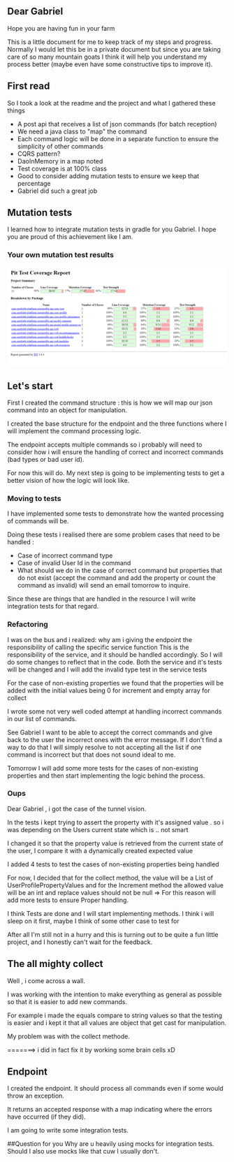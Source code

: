 ## Dear Gabriel
Hope you are having fun in your farm

This is a little document for me to keep track of my steps and progress.
Normally I would let this be in a private document but since you are taking care of so many mountain goats I think it will help
you understand my process better (maybe even have some constructive tips to improve it).

## First read

So I took a look at the readme and the project and what I gathered these things

* A post api that receives a list of json commands (for batch reception) 
* We need a java class to "map" the command 
* Each command logic will be done in a separate function to ensure the simplicity of other commands
* CQRS pattern? 
* DaoInMemory in a map noted
* Test coverage is at 100% class 
* Good to consider adding mutation tests to ensure we keep that percentage 
* Gabriel did such a great job

## Mutation tests
I learned how to integrate mutation tests in gradle for you Gabriel. I hope you are proud of this 
achievement like I am.

### Your own mutation test results
![your mutation test results](src/main/resources/first_mutation_test_results.png)

## Let's start

First I created the command structure : this is how we will map our json command into an object for manipulation.

I created the base structure for the endpoint and the three functions where I will implement the command 
processing logic. 

The endpoint accepts multiple commands so i probably will need to consider how i will ensure the handling of correct and incorrect
commands (bad types or bad user id).

For now this will do. My next step is going to be implementing tests to get a better vision of how the logic will look like. 

### Moving to tests

I have implemented some tests to demonstrate how the wanted processing of commands will be.

Doing these tests i realised there are some problem cases that need to be handled :
* Case of incorrect command type
* Case of invalid User Id in the command 
* What should we do in the case of correct command but properties that do not exist (accept the command and add the property or count the command as invalid) will send an email tomorrow to inquire.

Since these are things that are handled in the resource I will write integration tests for that regard.

### Refactoring
I was on the bus and i realized: why am i giving the endpoint the responsibility of calling the specific service function 
This is the responsibility of the service, and it should be handled accordingly.
So I will do some changes to reflect that in the code. Both the service and it's tests will be changed and I will add the invalid type test in the service tests

For the case of non-existing properties we found that the properties will be added with the initial values being 0 for increment and empty array for collect

I wrote some not very well coded attempt at handling incorrect commands in our list of commands. 

See Gabriel I want to be able to accept the correct commands and give back to the user the incorrect ones with the error message.
If I don't find a way to do that I will simply resolve to not accepting all the list if one command is incorrect but that does not sound ideal to me.

Tomorrow I will add some more tests for the cases of non-existing properties and then start implementing the logic behind the process.

### Oups

Dear Gabriel , i got the case of the tunnel vision. 

In the tests i kept trying to assert the property with it's assigned value . so i was depending on the Users current state which is .. not smart 

I changed it so that the property value is retrieved from the current state of the user, I compare it with a dynamically created expected value

I added 4 tests to test the cases of non-existing properties being handled

For now, I decided that for the collect method, the value will be a List of UserProfilePropertyValues and for the Increment method the allowed value will be an int and replace values should not be null =>
For this reason will add more tests to ensure Proper handling.

I think Tests are done and I will start implementing methods. I think i will sleep on it first, maybe I think of some other case to test for

After all I'm still not in a hurry and this is turning out to be quite a fun little project, and I honestly can't wait for the feedback. 

## The all mighty collect

Well , i come across a wall. 

I was working with the intention to make everything as general as possible so that it is easier to add new commands.

For example i made the equals compare to string values so that the testing is easier and i kept it that all values are object that get cast for manipulation.

My problem was with the collect methode.

=======> i did in fact fix it by working some brain cells xD

## Endpoint 

I created the endpoint. It should process all commands even if some would throw an exception.

It returns an accepted response with a map indicating where the errors have occurred (if they did).

I am going to write some integration tests.

##Question for you
Why are u heavily using mocks for integration tests. Should I also use mocks like that cuw I usually don't. 

